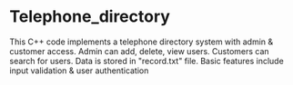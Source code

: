 # Telephone_directory
This C++ code implements a telephone directory system with admin &amp; customer access. Admin can add, delete, view users. Customers can search for users. Data is stored in "record.txt" file. Basic features include input validation &amp; user authentication
